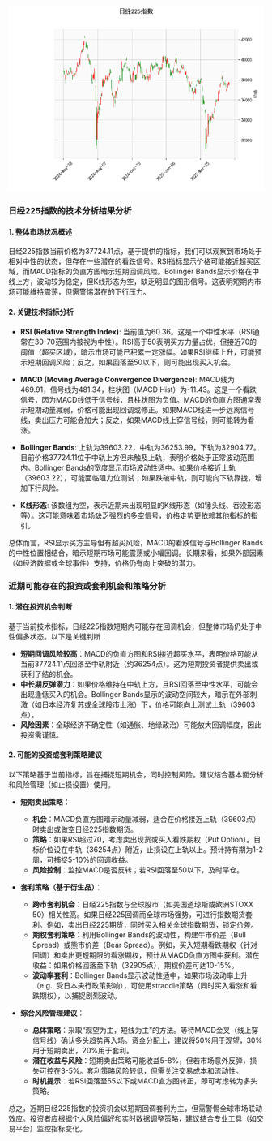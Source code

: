 ![图](N225.png)

### 日经225指数的技术分析结果分析

#### 1. 整体市场状况概述
日经225指数当前价格为37724.11点，基于提供的指标，我们可以观察到市场处于相对中性的状态，但存在一些潜在的看跌信号。RSI指标显示价格可能接近超买区域，而MACD指标的负直方图暗示短期回调风险。Bollinger Bands显示价格在中线上方，波动较为稳定，但K线形态为空，缺乏明显的图形信号。这表明短期内市场可能维持震荡，但需警惕潜在的下行压力。

#### 2. 关键技术指标分析
- **RSI (Relative Strength Index)**: 当前值为60.36。这是一个中性水平（RSI通常在30-70范围内被视为中性）。RSI高于50表明买方力量占优，但接近70的阈值（超买区域），暗示市场可能已积累一定涨幅。如果RSI继续上升，可能预示短期回调风险；反之，如果回落至50以下，则可能出现买入机会。
  
- **MACD (Moving Average Convergence Divergence)**: MACD线为469.91，信号线为481.34，柱状图（MACD Hist）为-11.43。这是一个看跌信号，因为MACD线低于信号线，且柱状图为负值。MACD的负直方图通常表示短期动量减弱，价格可能出现回调或修正。如果MACD线进一步远离信号线，卖出压力可能会加大；反之，如果MACD线上穿信号线，则可能转为看涨。

- **Bollinger Bands**: 上轨为39603.22，中轨为36253.99，下轨为32904.77。目前价格37724.11位于中轨上方但未触及上轨，表明价格处于正常波动范围内。Bollinger Bands的宽度显示市场波动性适中。如果价格接近上轨（39603.22），可能面临阻力位测试；如果跌破中轨，则可能向下轨靠拢，增加下行风险。

- **K线形态**: 该数组为空，表示近期未出现明显的K线形态（如锤头线、吞没形态等）。这可能意味着市场缺乏强烈的多空信号，价格走势更依赖其他指标的指引。

总体而言，RSI显示买方主导但有超买风险，MACD的看跌信号与Bollinger Bands的中性位置相结合，暗示短期市场可能震荡或小幅回调。长期来看，如果外部因素（如经济数据或全球事件）支持，价格仍有向上突破的潜力。

### 近期可能存在的投资或套利机会和策略分析

#### 1. 潜在投资机会判断
基于当前技术指标，日经225指数短期内可能存在回调机会，但整体市场仍处于中性偏多状态。以下是关键判断：
- **短期回调风险较高**：MACD的负直方图和RSI接近超买水平，表明价格可能从当前37724.11点回落至中轨附近（约36254点）。这为短期投资者提供卖出或获利了结的机会。
- **中长期反弹潜力**：如果价格维持在中轨上方，且RSI回落至中性水平，可能会出现逢低买入的机会。Bollinger Bands显示的波动空间较大，暗示在外部刺激（如日本经济复苏或全球股市上涨）下，价格可能向上测试上轨（39603点）。
- **风险因素**：全球经济不确定性（如通胀、地缘政治）可能放大回调幅度，因此投资需谨慎。

#### 2. 可能的投资或套利策略建议
以下策略基于当前指标，旨在捕捉短期机会，同时控制风险。建议结合基本面分析和风险管理（如止损设置）使用。

- **短期卖出策略**：
  - **机会**：MACD负直方图暗示动量减弱，适合在价格接近上轨（39603点）时卖出或做空日经225指数期货。
  - **策略**：如果RSI超过70，考虑卖出现货或买入看跌期权（Put Option）。目标价位设在中轨（36254点）附近，止损设在上轨以上。预计持有期为1-2周，可捕捉5-10%的回调收益。
  - **风险控制**：监控MACD是否反转；若RSI回落至50以下，及时平仓。

- **套利策略（基于衍生品）**：
  - **跨市套利机会**：日经225指数与全球股市（如美国道琼斯或欧洲STOXX 50）相关性高。如果日经225回调而全球市场强势，可进行指数期货套利。例如，卖出日经225期货，同时买入相关全球指数期货，锁定价差。
  - **期权套利策略**：利用Bollinger Bands的波动性，构建牛市价差（Bull Spread）或熊市价差（Bear Spread）。例如，买入短期看跌期权（针对回调）和卖出更短期限的看涨期权，预计从MACD负直方图中获利。潜在收益：如果价格回落至下轨（32905点），期权价差可达10-15%。
  - **波动率套利**：Bollinger Bands显示波动性适中，如果市场波动率上升（e.g., 受日本央行政策影响），可使用straddle策略（同时买入看涨和看跌期权），以捕捉剧烈波动。

- **综合风险管理建议**：
  - **总体策略**：采取“观望为主，短线为主”的方法。等待MACD金叉（线上穿信号线）确认多头趋势再入场。资金分配上，建议将50%用于观望，30%用于短期卖出，20%用于套利。
  - **潜在收益与风险**：短期卖出策略可能收益5-8%，但若市场意外反弹，损失可控在3-5%。套利策略风险较低，但需关注交易成本和流动性。
  - **时机提示**：若RSI回落至55以下或MACD直方图转正，即可考虑转为多头策略。

总之，近期日经225指数的投资机会以短期回调套利为主，但需警惕全球市场联动效应。投资者应根据个人风险偏好和实时数据调整策略，建议结合专业工具（如交易平台）监控指标变化。
